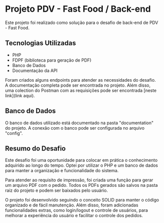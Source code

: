 # Projeto PDV - Fast Food / Back-end
Este projeto foi realizado como solução para o desafio de back-end de PDV - Fast Food.

## Tecnologias Utilizadas
- PHP
- FDPF (biblioteca para geração de PDF)
- Banco de Dados
- Documentação da API

Foram criados alguns endpoints para atender as necessidades do desafio. A documentação completa pode ser encontrada no projeto. Além disso, uma colection do Postman com as requisições pode ser encontrada [neste link](link aqui).

## Banco de Dados
O banco de dados utilizado está documentado na pasta "documentation" do projeto. A conexão com o banco pode ser configurada no arquivo "config".

## Resumo do Desafio
Este desafio foi uma oportunidade para colocar em prática o conhecimento adquirido ao longo do tempo. Optei por utilizar o PHP e um banco de dados para manter a organização e funcionalidade do sistema.

Para atender ao requisito de impressão, foi criada uma função para gerar um arquivo PDF com o pedido. Todos os PDFs gerados são salvos na pasta raiz do projeto e podem ser baixados pelo usuário.

O projeto foi desenvolvido seguindo o conceito SOLID para manter o código organizado e de fácil manutenção. Além disso, foram adicionadas funcionalidades extras, como login/logout e controle de usuários, para melhorar a experiência do usuário e facilitar o controle dos pedidos.
